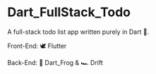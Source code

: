# Dart_FullStack_Todo
A full-stack todo list app written purely in Dart 🎯.

Front-End: 🕊 Flutter

Back-End: 🐸 Dart_Frog & 🏎 Drift

